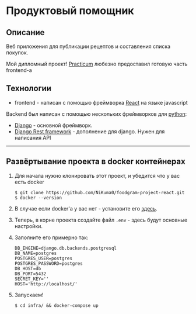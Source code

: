 # Продуктовый помощник
## Описание
Веб приложения для публикации рецептов и составления списка покупок.

Мой дипломный проект! 
[Practicum](https://practicum.yandex.ru/) любезно предоставил готовую часть 
frontend-а
## Технологии
* frontend - написан с помощью фреймворка [React](https://reactjs.org/) на языке javascript

Backend был написан с помощью нескольких фреймворков для [python](https://python.org):
* [Django](https://www.djangoproject.com/) - основной фреймворк.
* [Django Rest framework](https://www.django-rest-framework.org/) - 
дополнение для django. Нужен для написания API
***
## Развёртывание проекта в docker контейнерах
1. Для начала нужно клонировать этот проект, и убедится что у вас есть 
docker

    ```Shell
    $ git clone https://github.com/NiKuma0/foodgram-project-react.git
    $ docker --version
    ```

2. В случае если docker'а у вас нет - установите его 
[здесь](https://www.docker.com/get-started).
3. Теперь, в корне проекта создайте файл `.env` - здесь будут основные настройки. 
4. Заполните его примерно так:
    ```shell
    DB_ENGINE=django.db.backends.postgresql 
    DB_NAME=postgres
    POSTGRES_USER=postgres
    POSTGRES_PASSWORD=postgres
    DB_HOST=db
    DB_PORT=5432
    SECRET_KEY=''
    HOST='http://localhost/'
    ```
5. Запускаем!
    ```shell
    $ cd infra/ && docker-compose up
    ```